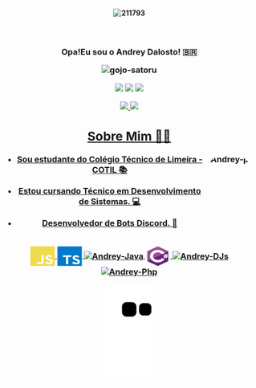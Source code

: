 <h4 align="center">

![211793](https://user-images.githubusercontent.com/103847726/163738681-8d70eba9-b53c-47da-9cdc-69705e3d0434.gif)






<h3 align="center">  <br>

Opa!Eu sou o Andrey Dalosto! 🇧🇷
<br>


![gojo-satoru](https://user-images.githubusercontent.com/103847726/163738584-e60471a3-34a5-4cb2-a089-4c1436e763e2.gif)
<div>

 <a href="https://www.instagram.com/a_dalosto" target="_blank"><img src="https://img.shields.io/badge/-Instagram-%23E4405F?style=for-the-badge&logo=instagram&logoColor=white" target="_blank"></a>
 	<a href="https://www.linkedin.com/in/adalosto" target="_blank"><img src="https://img.shields.io/badge/LinkedIn-0077B5?style=for-the-badge&logo=linkedin&logoColor=white" target="_blank"></a>
 <a href="https://steamcommunity.com/id/tripaseca1717" target="_blank"><img src="https://img.shields.io/badge/Steam-000000?style=for-the-badge&logo=steam&logoColor=white" target="_blank"></a> 
  
<div>

<div align="center">
  <a href="https://github.com/adalosto">
  <img height="180em" src="https://github-readme-stats.vercel.app/api?username=adalosto&show_icons=true&theme=midnight-purple&include_all_commits=true&count_private=true"/>
  <img height="180em" src="https://github-readme-stats.vercel.app/api/top-langs/?username=adalosto&layout=compact&langs_count=7&theme=midnight-purple"/>
</div>




## Sobre Mim 🧑‍💻
 <img align="right" alt="Andrey-pic" height="150" style="border-radius:50px;" src="https://cdn.discordapp.com/attachments/822936263832895491/965416244494893077/unknown.png?width=676&height=676">

- Sou estudante do Colégio Técnico de Limeira - COTIL 📚

- Estou cursando Técnico em Desenvolvimento de Sistemas. 💻

- Desenvolvedor de Bots Discord. 🤖

<div style="display: inline_block"><br>
  <img align="center" alt="Andrey-Js" height="40" width="50" src="https://raw.githubusercontent.com/devicons/devicon/master/icons/javascript/javascript-plain.svg">
  <img align="center" alt="Andrey-Ts" height="40" width="50" src="https://raw.githubusercontent.com/devicons/devicon/master/icons/typescript/typescript-plain.svg">
  <img align="center" alt="Andrey-Java" height="40" width="50" src="https://cdn.jsdelivr.net/gh/devicons/devicon/icons/java/java-plain-wordmark.svg">
  <img align="center" alt="Andrey-Csharp" height="40" width="50" src="https://raw.githubusercontent.com/devicons/devicon/master/icons/csharp/csharp-original.svg">
  <img align="center" alt="Andrey-DJs" height="40" width="50" src="https://cdn.jsdelivr.net/gh/devicons/devicon/icons/discordjs/discordjs-plain.svg">
  <img align="center" alt="Andrey-Php" height="40" width="50" src="https://raw.githubusercontent.com/jmnote/z-icons/master/svg/php.svg">
  <div>
  
 



  ![Snake animation](https://github.com/adalosto/adalosto/blob/output/github-contribution-grid-snake.svg)
 


